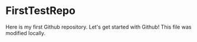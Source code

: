 # FirstTestRepo
Here is my first Github repository. Let's get started with Github!
This file was modified locally.
